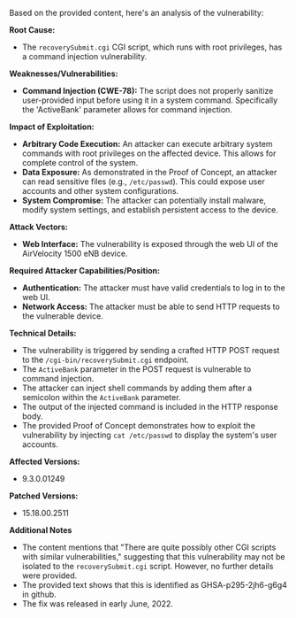 Based on the provided content, here's an analysis of the vulnerability:

**Root Cause:**

*   The `recoverySubmit.cgi` CGI script, which runs with root privileges, has a command injection vulnerability.

**Weaknesses/Vulnerabilities:**

*   **Command Injection (CWE-78):** The script does not properly sanitize user-provided input before using it in a system command. Specifically the 'ActiveBank' parameter allows for command injection.

**Impact of Exploitation:**

*   **Arbitrary Code Execution:** An attacker can execute arbitrary system commands with root privileges on the affected device. This allows for complete control of the system.
*   **Data Exposure:** As demonstrated in the Proof of Concept, an attacker can read sensitive files (e.g., `/etc/passwd`). This could expose user accounts and other system configurations.
*   **System Compromise:** The attacker can potentially install malware, modify system settings, and establish persistent access to the device.

**Attack Vectors:**

*   **Web Interface:** The vulnerability is exposed through the web UI of the AirVelocity 1500 eNB device.

**Required Attacker Capabilities/Position:**

*   **Authentication:** The attacker must have valid credentials to log in to the web UI.
*   **Network Access:** The attacker must be able to send HTTP requests to the vulnerable device.

**Technical Details:**

*   The vulnerability is triggered by sending a crafted HTTP POST request to the `/cgi-bin/recoverySubmit.cgi` endpoint.
*   The `ActiveBank` parameter in the POST request is vulnerable to command injection.
*   The attacker can inject shell commands by adding them after a semicolon within the `ActiveBank` parameter.
*   The output of the injected command is included in the HTTP response body.
*   The provided Proof of Concept demonstrates how to exploit the vulnerability by injecting `cat /etc/passwd` to display the system's user accounts.

**Affected Versions:**

*   9.3.0.01249

**Patched Versions:**

*   15.18.00.2511

**Additional Notes**

*   The content mentions that "There are quite possibly other CGI scripts with similar vulnerabilities," suggesting that this vulnerability may not be isolated to the `recoverySubmit.cgi` script. However, no further details were provided.
*   The provided text shows that this is identified as GHSA-p295-2jh6-g6g4 in github.
*   The fix was released in early June, 2022.